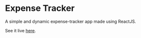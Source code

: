 # Expense Tracker

A simple and dynamic expense-tracker app made using ReactJS.

See it live [here](https://www.iseriouslyhate.tech/expense-tracker).
